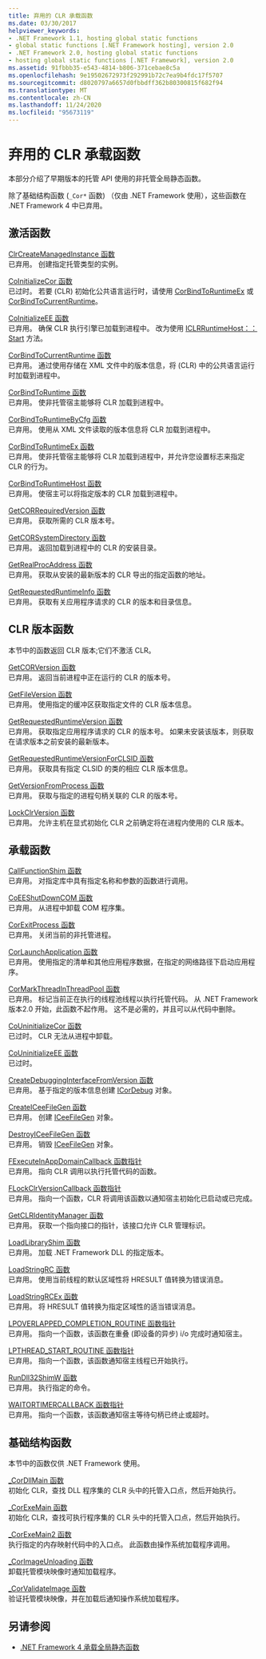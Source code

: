 ```yaml
---
title: 弃用的 CLR 承载函数
ms.date: 03/30/2017
helpviewer_keywords:
- .NET Framework 1.1, hosting global static functions
- global static functions [.NET Framework hosting], version 2.0
- .NET Framework 2.0, hosting global static functions
- hosting global static functions [.NET Framework], version 2.0
ms.assetid: 91fbbb35-e543-4814-b806-371cebae8c5a
ms.openlocfilehash: 9e19502672973f292991b72c7ea9b4fdc17f5707
ms.sourcegitcommit: d8020797a6657d0fbbdff362b80300815f682f94
ms.translationtype: MT
ms.contentlocale: zh-CN
ms.lasthandoff: 11/24/2020
ms.locfileid: "95673119"
---
```

# <a name="deprecated-clr-hosting-functions"></a>弃用的 CLR 承载函数

本部分介绍了早期版本的托管 API 使用的非托管全局静态函数。  
  
 除了基础结构函数 (`_Cor*` 函数) （仅由 .NET Framework 使用），这些函数在 .NET Framework 4 中已弃用。  
  
## <a name="activation-functions"></a>激活函数  

 [ClrCreateManagedInstance 函数](clrcreatemanagedinstance-function.md)  
 已弃用。 创建指定托管类型的实例。  
  
 [CoInitializeCor 函数](coinitializecor-function.md)  
 已过时。 若要 (CLR) 初始化公共语言运行时，请使用 [CorBindToRuntimeEx](corbindtoruntimeex-function.md) 或 [CorBindToCurrentRuntime](corbindtocurrentruntime-function.md)。  
  
 [CoInitializeEE 函数](coinitializeee-function.md)  
 已弃用。 确保 CLR 执行引擎已加载到进程中。 改为使用 [ICLRRuntimeHost：： Start](iclrruntimehost-start-method.md) 方法。  
  
 [CorBindToCurrentRuntime 函数](corbindtocurrentruntime-function.md)  
 已弃用。 通过使用存储在 XML 文件中的版本信息，将 (CLR) 中的公共语言运行时加载到进程中。  
  
 [CorBindToRuntime 函数](corbindtoruntime-function.md)  
 已弃用。 使非托管宿主能够将 CLR 加载到进程中。  
  
 [CorBindToRuntimeByCfg 函数](corbindtoruntimebycfg-function.md)  
 已弃用。 使用从 XML 文件读取的版本信息将 CLR 加载到进程中。  
  
 [CorBindToRuntimeEx 函数](corbindtoruntimeex-function.md)  
 已弃用。 使非托管宿主能够将 CLR 加载到进程中，并允许您设置标志来指定 CLR 的行为。  
  
 [CorBindToRuntimeHost 函数](corbindtoruntimehost-function.md)  
 已弃用。 使宿主可以将指定版本的 CLR 加载到进程中。  
  
 [GetCORRequiredVersion 函数](getcorrequiredversion-function.md)  
 已弃用。 获取所需的 CLR 版本号。  
  
 [GetCORSystemDirectory 函数](getcorsystemdirectory-function.md)  
 已弃用。 返回加载到进程中的 CLR 的安装目录。  
  
 [GetRealProcAddress 函数](getrealprocaddress-function.md)  
 已弃用。 获取从安装的最新版本的 CLR 导出的指定函数的地址。  
  
 [GetRequestedRuntimeInfo 函数](getrequestedruntimeinfo-function.md)  
 已弃用。 获取有关应用程序请求的 CLR 的版本和目录信息。  
  
## <a name="clr-version-functions"></a>CLR 版本函数  

 本节中的函数返回 CLR 版本;它们不激活 CLR。  
  
 [GetCORVersion 函数](getcorversion-function.md)  
 已弃用。 返回当前进程中正在运行的 CLR 的版本号。  
  
 [GetFileVersion 函数](getfileversion-function.md)  
 已弃用。 使用指定的缓冲区获取指定文件的 CLR 版本信息。  
  
 [GetRequestedRuntimeVersion 函数](getrequestedruntimeversion-function.md)  
 已弃用。 获取指定应用程序请求的 CLR 的版本号。 如果未安装该版本，则获取在请求版本之前安装的最新版本。  
  
 [GetRequestedRuntimeVersionForCLSID 函数](getrequestedruntimeversionforclsid-function.md)  
 已弃用。 获取具有指定 CLSID 的类的相应 CLR 版本信息。  
  
 [GetVersionFromProcess 函数](getversionfromprocess-function.md)  
 已弃用。 获取与指定的进程句柄关联的 CLR 的版本号。  
  
 [LockClrVersion 函数](lockclrversion-function.md)  
 已弃用。 允许主机在显式初始化 CLR 之前确定将在进程内使用的 CLR 版本。  
  
## <a name="hosting-functions"></a>承载函数  

 [CallFunctionShim 函数](callfunctionshim-function.md)  
 已弃用。 对指定库中具有指定名称和参数的函数进行调用。  
  
 [CoEEShutDownCOM 函数](coeeshutdowncom-function.md)  
 已弃用。 从进程中卸载 COM 程序集。  
  
 [CorExitProcess 函数](corexitprocess-function.md)  
 已弃用。 关闭当前的非托管进程。  
  
 [CorLaunchApplication 函数](corlaunchapplication-function.md)  
 已弃用。 使用指定的清单和其他应用程序数据，在指定的网络路径下启动应用程序。  
  
 [CorMarkThreadInThreadPool 函数](cormarkthreadinthreadpool-function.md)  
 已弃用。 标记当前正在执行的线程池线程以执行托管代码。 从 .NET Framework 版本2.0 开始，此函数不起作用。 这不是必需的，并且可以从代码中删除。  
  
 [CoUninitializeCor 函数](couninitializecor-function.md)  
 已过时。 CLR 无法从进程中卸载。  
  
 [CoUninitializeEE 函数](couninitializeee-function.md)  
 已过时。  
  
 [CreateDebuggingInterfaceFromVersion 函数](createdebugginginterfacefromversion-function.md)  
 已弃用。 基于指定的版本信息创建 [ICorDebug](../debugging/icordebug-interface.md) 对象。  
  
 [CreateICeeFileGen 函数](createiceefilegen-function.md)  
 已弃用。 创建 [ICeeFileGen](iceefilegen-class.md) 对象。  
  
 [DestroyICeeFileGen 函数](destroyiceefilegen-function.md)  
 已弃用。 销毁 [ICeeFileGen](iceefilegen-class.md) 对象。  
  
 [FExecuteInAppDomainCallback 函数指针](fexecuteinappdomaincallback-function-pointer.md)  
 已弃用。 指向 CLR 调用以执行托管代码的函数。  
  
 [FLockClrVersionCallback 函数指针](flockclrversioncallback-function-pointer.md)  
 已弃用。 指向一个函数，CLR 将调用该函数以通知宿主初始化已启动或已完成。  
  
 [GetCLRIdentityManager 函数](getclridentitymanager-function.md)  
 已弃用。 获取一个指向接口的指针，该接口允许 CLR 管理标识。  
  
 [LoadLibraryShim 函数](loadlibraryshim-function.md)  
 已弃用。 加载 .NET Framework DLL 的指定版本。  
  
 [LoadStringRC 函数](loadstringrc-function.md)  
 已弃用。 使用当前线程的默认区域性将 HRESULT 值转换为错误消息。  
  
 [LoadStringRCEx 函数](loadstringrcex-function.md)  
 已弃用。 将 HRESULT 值转换为指定区域性的适当错误消息。  
  
 [LPOVERLAPPED_COMPLETION_ROUTINE 函数指针](lpoverlapped-completion-routine-function-pointer.md)  
 已弃用。 指向一个函数，该函数在重叠 (即设备的异步) i/o 完成时通知宿主。  
  
 [LPTHREAD_START_ROUTINE 函数指针](lpthread-start-routine-function-pointer.md)  
 已弃用。 指向一个函数，该函数通知宿主线程已开始执行。  
  
 [RunDll32ShimW 函数](rundll32shimw-function.md)  
 已弃用。 执行指定的命令。  
  
 [WAITORTIMERCALLBACK 函数指针](waitortimercallback-function-pointer.md)  
 已弃用。 指向一个函数，该函数通知宿主等待句柄已终止或超时。  
  
## <a name="infrastructure-functions"></a>基础结构函数  

 本节中的函数仅供 .NET Framework 使用。  
  
 [_CorDllMain 函数](cordllmain-function.md)  
 初始化 CLR，查找 DLL 程序集的 CLR 头中的托管入口点，然后开始执行。  
  
 [_CorExeMain 函数](corexemain-function.md)  
 初始化 CLR，查找可执行程序集的 CLR 头中的托管入口点，然后开始执行。  
  
 [_CorExeMain2 函数](corexemain2-function.md)  
 执行指定的内存映射代码中的入口点。 此函数由操作系统加载程序调用。  
  
 [_CorImageUnloading 函数](corimageunloading-function.md)  
 卸载托管模块映像时通知加载程序。  
  
 [_CorValidateImage 函数](corvalidateimage-function.md)  
 验证托管模块映像，并在加载后通知操作系统加载程序。  
  
## <a name="see-also"></a>另请参阅

- [.NET Framework 4 承载全局静态函数](net-framework-4-hosting-global-static-functions.md)
